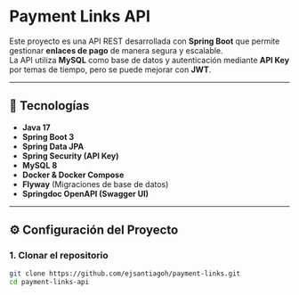 # Payment Links API

Este proyecto es una API REST desarrollada con **Spring Boot** que permite gestionar **enlaces de pago** de manera segura y escalable.  
La API utiliza **MySQL** como base de datos y autenticación mediante **API Key** por temas de tiempo, pero se puede mejorar con **JWT**.

---

## 🚀 Tecnologías

- **Java 17**
- **Spring Boot 3**
- **Spring Data JPA**
- **Spring Security (API Key)**
- **MySQL 8**
- **Docker & Docker Compose**
- **Flyway** (Migraciones de base de datos)
- **Springdoc OpenAPI (Swagger UI)**

---

## ⚙️ Configuración del Proyecto

### 1. Clonar el repositorio
```bash
git clone https://github.com/ejsantiagoh/payment-links.git
cd payment-links-api
